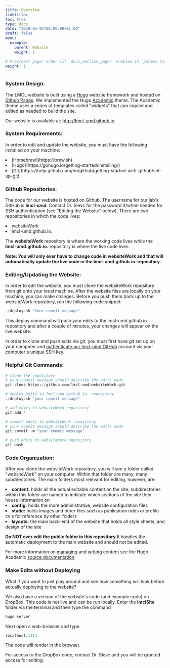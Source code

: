 ```yaml
---
title: Overview
linktitle: 
toc: true
type: docs
date: "2019-05-05T00:00:00+01:00"
draft: false
menu:
  example:
    parent: Website
    weight: 1

# Prev/next pager order (if `docs_section_pager` enabled in `params.toml`)
weight: 1
---
```


### System Design:

The LMCL website is built using a [Hugo](https://gohugo.io/about/what-is-hugo/) website framework and hosted on [Github Pages](https://pages.github.com). We implemented the Hugo [Academic](https://sourcethemes.com/academic/docs/) theme. The Academic theme uses a series of templates called "widgets" that can copied and edited as needed to build the site.

Our website is available at: http://lmcl-umd.github.io. 

### System Requirements:

In order to edit and update the website, you must have the following installed on your machine:

<li>[Homebrew](https://brew.sh)</li>

<li>[Hugo](https://gohugo.io/getting-started/installing/)</li>

<li>[Git](https://help.github.com/en/github/getting-started-with-github/set-up-git)</li>

### Github Repositories:

The code for our website is hosted on Github. The username for our lab's GitHub is <b>lmcl-umd</b>. Contact Dr. Slevc for the password if/when needed for SSH authentication (see "Editing the Website" below). There are two repositories in which the code lives:
<li> websiteWork</li>
<li> lmcl-umd.github.io.</li>

The <b>websiteWork</b> repository is where the working code lives while the <b>lmcl-umd.github.io.</b> repository is where the live code lives. 

<b> Note: You will only ever have to change code in websiteWork and that will automatically update the live code in the lmcl-umd.github.io. repository. </b>

### Editing/Updating the Website:

In order to edit the website, you must clone the websiteWork repository from git onto your local machine. After the website files are locally on your machine, you can make changes. Before you push them back up to the websiteWork repository, run the following code snippet:

```python
./deploy.sh "Your commit message"
```

This deploy command will push your edits to the lmcl-umd.github.io. repository and after a couple of minutes, your changes will appear on the live website. 

In order to clone and push edits via git, you must first have git set up on your computer and [authenticate our lmcl-umd GitHub](https://help.github.com/en/github/authenticating-to-github/adding-a-new-ssh-key-to-your-github-account) account via your computer's unique SSH key. 

### Helpful Git Commands:

```python
# clone the repository
# your commit message should describe the edits made 
git clone https://github.com/lmcl-umd/websiteWork.git

# deploy edits to lmcl-umd.github.io. repository
./deploy.sh "your commit message"

# add edits to websiteWork repository
git add *

# commit edits to websiteWork repository
# your commit message should describe the edits made  
git commit -m "your commit message"

# push edits to websiteWork repository
git push 

```

### Code Organization:

After you clone the websiteWork repository, you will see a folder called "websiteWork" on your computer. Within that folder are many, many subdirectories. The main folders most relevant for editing, however, are:

<li><b>content:</b> holds all the actual editable content on the site; subdirectories within this folder are named to indicate which sections of the site they house information on</li>
<li><b>config:</b> holds the more administrative, website configuration files</li>
<li><b>static:</b> holds images and other files such as publication odds or profile cv's for reference by other folders</li>
<li><b>layouts:</b> the main back-end of the website that holds all style sheets, and design of the site</li>

<b> Do NOT ever edit the public folder in this repository</b> It handles the automatic deployment to the main website and should not be edited. 

For more information on [managing](https://sourcethemes.com/academic/docs/managing-content/) and [writing](https://sourcethemes.com/academic/docs/writing-markdown-latex/) content see the Hugo Academic [source documentation](https://sourcethemes.com/academic/docs/).


### Make Edits without Deploying

What if you want to just play around and see how something will look before actually deploying to the website?

We also have a version of the website's code (and example code) on DropBox. This code is not live and can be run locally. Enter the <b>lmclSite</b> folder via the terminal and then type the command
```python
hugo server
```
Next open a web-browser and type
```python
localhost:1313
```
The code will render in the browser. 


For access to the DropBox code, contact Dr. Slevc and you will be granted access for editing. 


